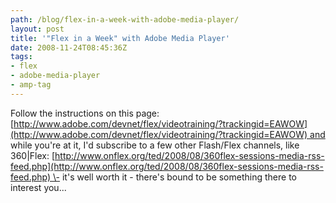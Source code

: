 ```yaml
---
path: /blog/flex-in-a-week-with-adobe-media-player/
layout: post
title: '"Flex in a Week" with Adobe Media Player'
date: 2008-11-24T08:45:36Z
tags:
- flex
- adobe-media-player
- amp-tag
---
```


Follow the instructions on this page: [http://www.adobe.com/devnet/flex/videotraining/?trackingid=EAWOW](http://www.adobe.com/devnet/flex/videotraining/?trackingid=EAWOW) and while you're at it, I'd subscribe to a few other Flash/Flex channels, like 360|Flex: [http://www.onflex.org/ted/2008/08/360flex-sessions-media-rss-feed.php](http://www.onflex.org/ted/2008/08/360flex-sessions-media-rss-feed.php) \- it's well worth it - there's bound to be something there to interest you...